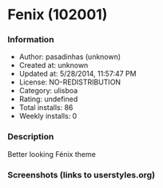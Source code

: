 # Fenix (102001)

### Information
- Author: pasadinhas (unknown)
- Created at: unknown
- Updated at: 5/28/2014, 11:57:47 PM
- License: NO-REDISTRIBUTION
- Category: ulisboa
- Rating: undefined
- Total installs: 86
- Weekly installs: 0


### Description
Better looking Fénix theme


### Screenshots (links to userstyles.org)



